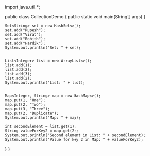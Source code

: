 import java.util.*;

public class CollectionDemo { public static void main(String[] args) {

    Set<String> set = new HashSet<>();
    set.add("Rupesh");
    set.add("Virat");
    set.add("Rohith");
    set.add("Hardik"); 
    System.out.println("Set: " + set);

 
    List<Integer> list = new ArrayList<>();
    list.add(1);
    list.add(2);
    list.add(3);
    list.add(2); 
    System.out.println("List: " + list);

  
    Map<Integer, String> map = new HashMap<>();
    map.put(1, "One");
    map.put(2, "Two");
    map.put(3, "Three");
    map.put(2, "Duplicate");
    System.out.println("Map: " + map);

    int secondElement = list.get(1);
    String valueForKey2 = map.get(2);
    System.out.println("Second element in List: " + secondElement);
    System.out.println("Value for key 2 in Map: " + valueForKey2);
}
}
